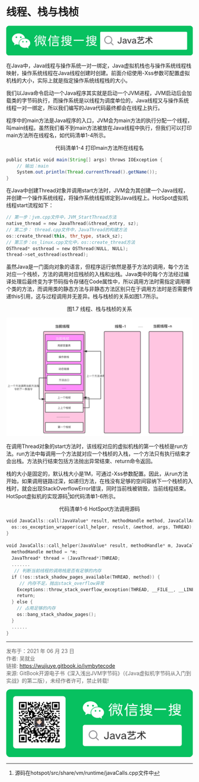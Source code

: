 # 线程、栈与栈桢

![Java艺术](../qrcode/javaskill_qrcode_01.png)

在Java中，Java线程与操作系统一对一绑定，Java虚拟机栈也与操作系统线程栈映射，操作系统线程在Java线程创建时创建。前面介绍使用-Xss参数可配置虚拟机栈的大小，实际上就是指定操作系统线程栈的大小。

 我们以Java命令启动一个Java程序其实就是启动一个JVM进程，JVM启动后会加载类的字节码执行，而操作系统是以线程为调度单位的，Java线程又与操作系统线程一对一绑定，所以我们编写的Java代码最终都会在线程上执行。

 程序中的main方法是Java程序的入口，JVM会为main方法的执行分配一个线程，叫main线程。虽然我们看不到main方法被放在Java线程中执行，但我们可以打印main方法所在线程名，如代码清单1-4所示。

<center>代码清单1-4 打印main方法所在线程名</center>

```java
public static void main(String[] args) throws IOException {  
    // 输出：main  
    System.out.println(Thread.currentThread().getName());  
}
```

在Java中创建Thread对象并调用start方法时，JVM会为其创建一个Java线程，并创建一个操作系统线程，将操作系统线程绑定到Java线程上。HotSpot虚拟机线程start流程如下：

```c++
// 第一步：jvm.cpp文件中，JVM_StartThread方法  
native_thread = new JavaThread(&thread_entry, sz);  
// 第二步： thread.cpp文件中，JavaThread的构建方法  
os::create_thread(this, thr_type, stack_sz);  
// 第三步：os_linux.cpp文化中，os::create_thread方法  
OSThread* osthread = new OSThread(NULL, NULL);  
thread->set_osthread(osthread);  
```

虽然Java是一门面向对象的语言，但程序运行依然是基于方法的调用，每个方法对应一个栈桢，方法的调用对应栈桢的入栈和出栈。Java类中的每个方法经过编译处理后最终变为字节码指令存储在Code属性中，所以调用方法时需指定调用哪个类的方法，而调用类的静态方法与非静态方法区别只在于调用方法时是否需要传递this引用，这与过程调用并无差异。栈与栈桢的关系如图1.7所示。 

<center>图1.7 线程、栈与栈桢的关系</center>

![图1.7 线程、栈与栈桢的关系](images/ch01_03_01.jpg) 

 在调用Thread对象的start方法时，该线程对应的虚拟机栈的第一个栈桢是run方法。run方法中每调用一个方法就对应一个栈桢的入栈，一个方法只有执行结束才会出栈。方法执行结束包括方法抛出异常结束、return命令返回。

栈的大小是固定的，默认栈大小是1M，可通过-Xss参数配置。因此，从run方法开始，如果调用链路过深，如递归方法，在栈没有足够的空间容纳下一个栈桢的入栈时，就会出现StackOverflowError错误，同时当前栈被销毁，当前线程结束。HotSpot虚拟机的实现源码[^1]如代码清单1-6所示。

<center>代码清单1-6 HotSpot方法调用源码</center>

```c++
void JavaCalls::call(JavaValue* result, methodHandle method, JavaCallArguments* args, TRAPS) {  
  os::os_exception_wrapper(call_helper, result, &method, args, THREAD);  
}  

void JavaCalls::call_helper(JavaValue* result, methodHandle* m, JavaCallArguments* args, TRAPS) {  
  methodHandle method = *m;  
  JavaThread* thread = (JavaThread*)THREAD;  
  .......  
   // 判断当前线程的调用栈是否有足够的内存  
  if (!os::stack_shadow_pages_available(THREAD, method)) {  
     // 内存不足，抛出stack_overflow异常  
    Exceptions::throw_stack_overflow_exception(THREAD, __FILE__, __LINE__, method);  
    return;  
  } else {  
    // 占用足够的内存  
    os::bang_stack_shadow_pages();  
  }  
  ......  
}   
```

---

[^1]: 源码在hotspot/src/share/vm/runtime/javaCalls.cpp文件中

<font color= #666666>发布于：2021 年 06 月 23 日</font><br><font color= #666666>作者: 吴就业</font><br><font color= #666666>链接: https://wujiuye.gitbook.io/jvmbytecode</font><br><font color= #666666>来源: GitBook开源电子书《深入浅出JVM字节码》（《Java虚拟机字节码从入门到实战》的第二版），未经作者许可，禁止转载!</font><br>

![Java艺术](../qrcode/javaskill_qrcode_02.png)